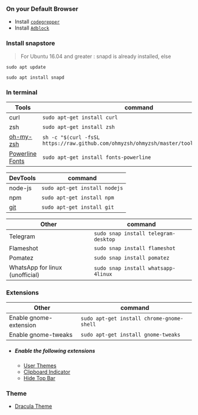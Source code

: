### On your Default Browser
 - Install [```codegrepper```](https://www.google.com/search?q=codegrepper+extension)  
 - Install [```Adblock```](https://www.google.com/search?q=adblock+extension)

### Install snapstore
> For Ubuntu 16.04 and greater : snapd is already installed, else

```sudo apt update```

```sudo apt install snapd```

 
 ### In terminal
 
| Tools | command |
| ------ | ------ |
|curl|```sudo apt-get install curl```|
|zsh|```sudo apt-get install zsh```|
|[oh-my-zsh](https://ohmyz.sh/#install)|```sh -c "$(curl -fsSL https://raw.github.com/ohmyzsh/ohmyzsh/master/tools/install.sh)"```|
|[Powerline Fonts](https://github.com/powerline/fonts)|```sudo apt-get install fonts-powerline ```|

|DevTools | command|
| ------ | ------ |
|node-js|```sudo apt-get install nodejs```|
|npm|```sudo apt-get install npm```|
|[git](https://git-scm.com/)|```sudo apt-get install git```|

| Other | command|
| ------ | ------ |
|Telegram|```sudo snap install telegram-desktop```|
|Flameshot|```sudo snap install flameshot```|
|Pomatez|```sudo snap install pomatez```|
|WhatsApp for linux (unofficial)|```sudo snap install whatsapp-4linux```|

### Extensions

| Other | command|
| ------ | ------ |
|Enable gnome-extension  |```sudo apt-get install chrome-gnome-shell```|
| Enable gnome-tweaks |```sudo apt-get install gnome-tweaks```|

- ##### Enable the following extensions
    - [User Themes](https://extensions.gnome.org/extension/19/user-themes/)
    - [Clipboard Indicator](https://extensions.gnome.org/extension/779/clipboard-indicator/)
    - [Hide Top Bar](https://extensions.gnome.org/extension/545/hide-top-bar/)
 
### Theme
- [Dracula Theme](https://draculatheme.com/gtk)
